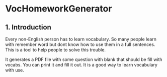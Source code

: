 # VocHomeworkGenerator

## 1. Introduction
Every non-English person has to learn vocabulary. So many people learn with remember word but dont know
how to use them in a full sentences.
This is a tool to help people to solve this trouble.

It generates a PDF file with some question with blank that should be fill with vocabs.
You can print it and fill it out. It is a good way to learn vocabulary with use.

